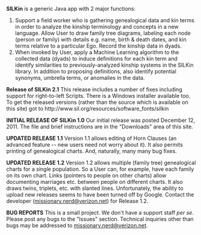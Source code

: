 <b>SILKin</b> is a generic Java app with 2 major functions:
<ol>
<li>Support a field worker who is gathering genealogical data and kin terms in order to analyze the kinship terminology and concepts in a new language. Allow User to draw family tree diagrams, labeling each node (person or family) with details e.g. name, birth & death dates, and kin terms relative to a particular Ego. Record the kinship data in dyads.<br>
</li> <li>
When invoked by User, apply a Machine Learning algorithm to the collected data (dyads) to induce definitions for each kin term and identify similarities to previously-analyzed kinship systems in the SILKin library. In addition to proposing definitions, also identify potential synonyms, umbrella terms, or anomalies in the data.<br>
</li> </ol>
<b>Release of SILKin 2.1</b>
This release includes a number of fixes including support for right-to-left Scripts. There is a Windows installer available too. To get the released versions (rather than the source which is available on this site) got to http://www.sil.org/resources/software_fonts/silkin

<b>INITIAL RELEASE OF SILKin 1.0</b>
Our initial release was posted December 12, 2011. The file and brief instructions are in the "Downloads" area of this site.

<b>UPDATED RELEASE 1.1</b>
Version 1.1 allows editing of Horn Clauses (an advanced feature -- new users need not worry about it). It also permits printing of genealogical charts. And, naturally, many many bug fixes.

<b>UPDATED RELEASE 1.2</b>
Version 1.2 allows multiple (family tree) genealogical charts for a single population. So a User can, for example, have each family on its own chart. Links (pointers to people on other charts) allow documenting marriages etc. between people on different charts. It also draws twins, triplets, etc. with slanted lines.
Unfortunately, the ability to upload new releases seems to have been turned off by Google. Contact the developer (missionary.nerd@verizon.net) for Release 1.2.

<b>BUG REPORTS</b>  This is a small project. We don't have a support staff <i>per se</i>. Please post any bugs to the "Issues" section. Technical inquiries other than bugs may be addressed to missionary.nerd@verizon.net.
